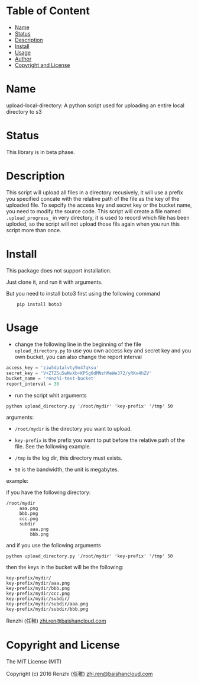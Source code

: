 <!-- START doctoc generated TOC please keep comment here to allow auto update -->
<!-- DON'T EDIT THIS SECTION, INSTEAD RE-RUN doctoc TO UPDATE -->
#   Table of Content

- [Name](#name)
- [Status](#status)
- [Description](#description)
- [Install](#install)
- [Usage](#usage)
- [Author](#author)
- [Copyright and License](#copyright-and-license)

<!-- END doctoc generated TOC please keep comment here to allow auto update -->

#   Name

upload-local-directory:
A python script used for uploading an entire local directory to s3

#   Status

This library is in beta phase.

#   Description

This script will upload all files in a directory recusively, it will use
a prefix you specified concate with the relative path of the file as the
key of the uploaded file. To sepcify the access key and secret key or the
bucket name, you need to modify the source code.
This script will create a file named `.upload_progress_` in very directory,
it is used to record which file has been uploded, so the script will not
upload those fils again when you run this script more than once.

#   Install

This package does not support installation.

Just clone it, and run it with arguments.

But you need to install boto3 first using the following command

```
    pip install boto3
```

#   Usage

- change the following line in the beginning of the file
`upload_directory.py` to use you own access key and secret key
and you own bucket, you can also change the report interval

```python
access_key = 'ziw5dp1alvty9n47qksu'
secret_key = 'V+ZTZ5u5wNvXb+KP5g0dMNzhMeWe372/yRKx4hZV'
bucket_name = 'renzhi-test-bucket'
report_interval = 30
```

- run the script whit arguments

```
python upload_directory.py '/root/mydir' 'key-prefix' '/tmp' 50
```

arguments:

- `/root/mydir` is the directory you want to upload.

- `key-prefix` is the prefix you want to put before the relative path of
     the file. See the following example.

- `/tmp` is the log dir, this directory must exists.

- `50` is the bandwidth, the unit is megabytes.

example:

if you have the following directory:

```
/root/mydir
     aaa.png
     bbb.png
     ccc.png
     subdir
         aaa.png
         bbb.png
```

and if you use the following arguments


```
python upload_directory.py '/root/mydir' 'key-prefix' '/tmp' 50
```

then the keys in the bucket will be the following:

```
key-prefix/mydir/
key-prefix/mydir/aaa.png
key-prefix/mydir/bbb.png
key-prefix/mydir/ccc.png
key-prefix/mydir/subdir/
key-prefix/mydir/subdir/aaa.png
key-prefix/mydir/subdir/bbb.png
```

Renzhi (任稚) <zhi.ren@baishancloud.com>

#   Copyright and License

The MIT License (MIT)

Copyright (c) 2016 Renzhi (任稚) <zhi.ren@baishancloud.com>
